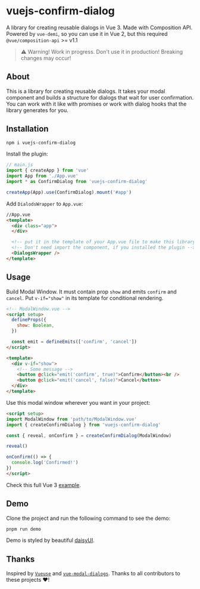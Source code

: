 # vuejs-confirm-dialog

A library for creating reusable dialogs in Vue 3. Made with Composition API.
Powered by `vue-demi`, so you can use it in Vue 2, but this required `@vue/composition-api` >= v1.1

> ⚠️  Warning! Work in progress. Don't use it in production! Breaking changes may occur!

## About

This is a library for creating reusable dialogs. It takes your modal component and builds a structure for dialogs that wait for user confirmation. You can work with it like with promises or work with dialog hooks that the library generates for you.

## Installation

```bash
npm i vuejs-confirm-dialog
```

Install the plugin:

```js
// main.js
import { createApp } from 'vue'
import App from './App.vue'
import * as ConfirmDialog from 'vuejs-confirm-dialog'

createApp(App).use(ConfirmDialog).mount('#app')
```

Add `DialodsWrapper` to `App.vue`:

```html
//App.vue
<template>
  <div class="app">
  </div>

  <!-- put it in the template of your App.vue file to make this library work -->
  <!-- Don't need import the component, if you installed the plugin -->
  <DialogsWrapper />
</template>
```

## Usage

Build Modal Window. It must contain prop `show` and emits `confirm` and `cancel`. Put `v-if="show"` in its template for conditional rendering.

```html
<!-- ModalWindow.vue -->
<script setup>
  defineProps({
    show: Boolean,
  })

  const emit = defineEmits(['confirm', 'cancel'])
</script>

<template>
  <div v-if="show">
    <!-- Some message -->
    <button @click="emit('confirm', true)">Confirm</button><br />
    <button @click="emit('cancel', false)">Cancel</button>
  </div>
</template>
```

Use this modal window wherever you want in your project:

```html
<script setup>
import ModalWindow from 'path/to/ModalWindow.vue'
import { createConfirmDialog } from 'vuejs-confirm-dialog'

const { reveal, onConfirm } = createConfirmDialog(ModalWindow)

reveal()

onConfirm(() => {
  console.log('Confirmed!')
})
</script>
```

Check this full Vue 3 [example](https://github.com/harmyderoman/vuejs-confirm-dialog/blob/main/demos/vue3).

## Demo

Clone the project and run the following command to see the demo:

```bash
pnpm run demo
```

Demo is styled by beautiful [daisyUI](https://daisyui.com/).

## Thanks

Inspired by [`Vueuse`](https://github.com/vueuse/vueuse) and [`vue-modal-dialogs`](https://github.com/hjkcai/vue-modal-dialogs). Thanks to all contributors to these projects ❤️!
